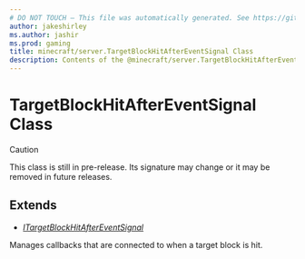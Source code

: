 ```yaml
---
# DO NOT TOUCH — This file was automatically generated. See https://github.com/mojang/minecraftapidocsgenerator to modify descriptions, examples, etc.
author: jakeshirley
ms.author: jashir
ms.prod: gaming
title: minecraft/server.TargetBlockHitAfterEventSignal Class
description: Contents of the @minecraft/server.TargetBlockHitAfterEventSignal class.
---
```

# TargetBlockHitAfterEventSignal Class

> [!CAUTION]
> This class is still in pre-release.  Its signature may change or it may be removed in future releases.

## Extends
- [*ITargetBlockHitAfterEventSignal*](ITargetBlockHitAfterEventSignal.md)

Manages callbacks that are connected to when a target block is hit.
